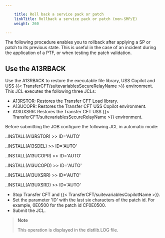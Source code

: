 ```yaml
---

    title: Roll back a service pack or patch
    linkTitle: Rollback a service pack or patch (non-SMP/E)
    weight: 260

---
```

The following procedure enables you to rollback after applying a SP or patch to its previous state. This is useful in the case of an incident during the application of a PTF, or when testing the patch validation.

## Use the A13RBACK

Use the A13RBACK to restore the executable file library, USS Copilot and USS {{< TransferCFT/suitevariablesSecureRelayName  >}} environment. This JCL executes the following three JCLs:

- A13RSTOR: Restores the Transfer CFT Load library.
- A13UCOPR: Restores the Transfer CFT USS Copilot environment.
- A13UXSRR: Restores the Transfer CFT USS {{< TransferCFT/suitevariablesSecureRelayName >}} environment.

Before submitting the JOB configure the following JCL in automatic mode:

..INSTALL(A13RSTOR) &gt;&gt; ID='AUTO'

..INSTALL(A13SDEL) &gt;&gt; ID='AUTO'

..INSTALL(A13UCOPR) &gt;&gt; ID='AUTO'

..INSTALL(A13UCOPD) &gt;&gt; ID='AUTO'

..INSTALL(A13UXSRR) &gt;&gt; ID='AUTO'

..INSTALL(A13UXSRD) &gt;&gt; ID='AUTO'

- Stop Transfer CFT and {{< TransferCFT/suitevariablesCopilotName >}}.
- Set the parameter 'ID' with the last six characters of the patch id. For example, 0E0500 for the patch id CF0E0500.
- Submit the JCL.

> **Note**
>
> This operation is displayed in the distlib.LOG file.
